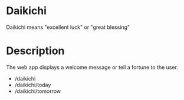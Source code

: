 # Daikichi
Daikichi means "excellent luck" or "great blessing"

# Description
The web app displays a welcome message or tell a fortune to the user.
- /daikichi
- /daikichi/today
- /daikichi/tomorrow